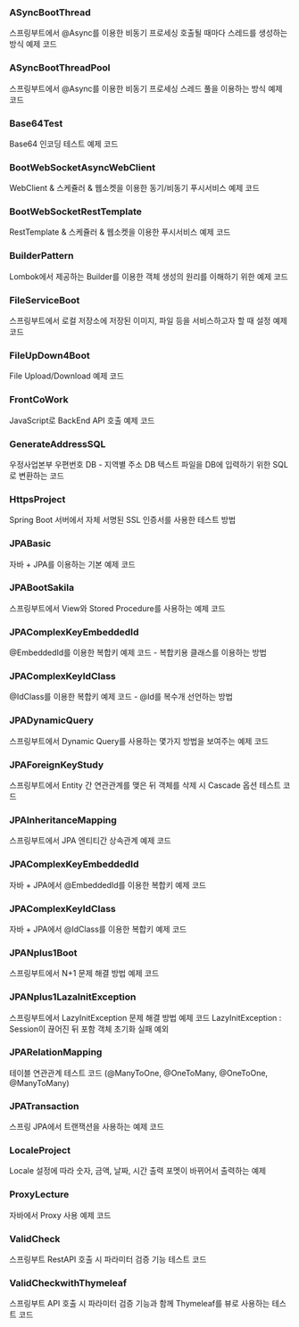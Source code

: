 ### ASyncBootThread

  스프링부트에서 @Async를 이용한 비동기 프로세싱
	호출될 때마다 스레드를 생성하는 방식 예제 코드

### ASyncBootThreadPool

  스프링부트에서 @Async를 이용한 비동기 프로세싱
	스레드 풀을 이용하는 방식 예제 코드

### Base64Test

   Base64 인코딩 테스트 예제 코드

### BootWebSocketAsyncWebClient
	
   WebClient & 스케쥴러 & 웹소켓을 이용한 동기/비동기 푸시서비스 예제 코드

### BootWebSocketRestTemplate

   RestTemplate & 스케쥴러 & 웹소켓을 이용한 푸시서비스 예제 코드

### BuilderPattern

   Lombok에서 제공하는 Builder를 이용한 객체 생성의 원리를 이해하기 위한 예제 코드

### FileServiceBoot

  스프링부트에서 로컬 저장소에 저장된 이미지, 파일 등을 서비스하고자 할 때 설정 예제 코드

### FileUpDown4Boot

  File Upload/Download 예제 코드

### FrontCoWork

  JavaScript로 BackEnd API 호출 예제 코드

### GenerateAddressSQL

  우정사업본부 우편번호 DB - 지역별 주소 DB 텍스트 파일을 DB에 입력하기 위한 SQL로 변환하는 코드

### HttpsProject

  Spring Boot 서버에서 자체 서명된 SSL 인증서를 사용한 테스트 방법

### JPABasic

  자바 + JPA를 이용하는 기본 예제 코드

### JPABootSakila

  스프링부트에서 View와 Stored Procedure를 사용하는 예제 코드

### JPAComplexKeyEmbeddedId

  @EmbeddedId를 이용한 복합키 예제 코드 - 복합키용 클래스를 이용하는 방법

### JPAComplexKeyIdClass

  @IdClass를 이용한 복합키 예제 코드 - @Id를 복수개 선언하는 방법

### JPADynamicQuery

  스프링부트에서 Dynamic Query를 사용하는 몇가지 방법을 보여주는 예제 코드

### JPAForeignKeyStudy

  스프링부트에서 Entity 간 연관관계를 맺은 뒤 객체를 삭제 시 Cascade 옵션 테스트 코드

### JPAInheritanceMapping

  스프링부트에서 JPA 엔티티간 상속관계 예제 코드

### JPAComplexKeyEmbeddedId

  자바 + JPA에서 @EmbeddedId를 이용한 복합키 예제 코드

### JPAComplexKeyIdClass

  자바 + JPA에서 @IdClass를 이용한 복합키 예제 코드

### JPANplus1Boot

  스프링부트에서 N+1 문제 해결 방법 예제 코드

### JPANplus1LazaInitException

  스프링부트에서 LazyInitException 문제 해결 방법 예제 코드
	LazyInitException : Session이 끊어진 뒤 포함 객체 초기화 실패 예외

### JPARelationMapping

  테이블 연관관계 테스트 코드 (@ManyToOne, @OneToMany, @OneToOne, @ManyToMany)

### JPATransaction

  스프링 JPA에서 트랜잭션을 사용하는 예제 코드

### LocaleProject

  Locale 설정에 따라 숫자, 금액, 날짜, 시간 출력 포멧이 바뀌어서 출력하는 예제

### ProxyLecture

  자바에서 Proxy 사용 예제 코드

### ValidCheck

  스프링부트 RestAPI 호출 시 파라미터 검증 기능 테스트 코드

### ValidCheckwithThymeleaf

  스프링부트 API 호출 시 파라미터 검증 기능과 함께 Thymeleaf를 뷰로 사용하는 테스트 코드
